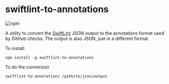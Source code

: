 # swiftlint-to-annotations

![npm](https://img.shields.io/npm/v/swiftlint-to-annotations?style=for-the-badge)

A utility to convert the [SwiftLint](https://github.com/realm/SwiftLint) JSON output to the annotations format used by GitHub checks. The output is also JSON, just in a different format.

To install:

```
npm install -g swiftlint-to-annotations
```

To do the conversion

```
swiftlint-to-annotations /path/to/json/output
```
